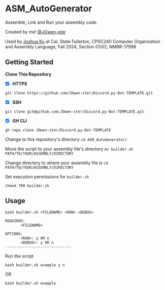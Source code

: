 # ASM_AutoGenerator
Assemble, Link and Run your assembly code.

Created by me! [@JOwen-ster](https://github.com/JOwen-ster/)

Used by [Joshua Ku](https://www.linkedin.com/in/joshua-ku-35a7b453) at Cal. State Fullerton, CPSC240 Computer Organization and Assembly Language, Fall 2024, Section 01/02, NMBR-17998

## Getting Started

**Clone This Repository**
- [X] **HTTPS**
```
git clone https://github.com/JOwen-ster/Discord.py-Bot-TEMPLATE.git
```

- [X] **SSH**
```
git clone git@github.com:JOwen-ster/Discord.py-Bot-TEMPLATE.git
```

- [X] **GH CLI**
```
gh repo clone JOwen-ster/Discord.py-Bot-TEMPLATE
```

Change to this repository's directory
`cd ASM_AutoGenerator/`

Move the script to your assembly file's directory
`mv builder.sh PATH/TO/YOUR/ASSEMBLY/DIRECTORY`

Change directory to where your assembly file is
`cd PATH/TO/YOUR/ASSEMBLY/DIRECTORY`

Set execution permissions for `builder.sh`
```
chmod 700 builder.sh
```

## Usage
```console
bash builder.sh <FILENAME> <RUN> <DEBUG>

REQUIRED:
       <FILENAME>

OPTIONS:
       <RUN>: y OR n
       <DEBUG>: y OR n
------------------------------
```

Run the script
```
bash builder.sh example y n
```
OR
```
bash builder.sh example
```


